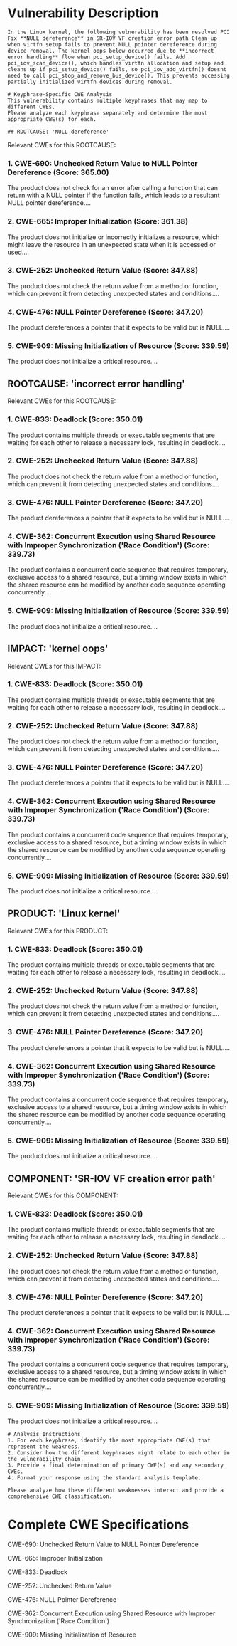 # Vulnerability Description

    In the Linux kernel, the following vulnerability has been resolved PCI Fix **NULL dereference** in SR-IOV VF creation error path Clean up when virtfn setup fails to prevent NULL pointer dereference during device removal. The kernel oops below occurred due to **incorrect error handling** flow when pci_setup_device() fails. Add pci_iov_scan_device(), which handles virtfn allocation and setup and cleans up if pci_setup_device() fails, so pci_iov_add_virtfn() doesnt need to call pci_stop_and_remove_bus_device(). This prevents accessing partially initialized virtfn devices during removal.

    # Keyphrase-Specific CWE Analysis
    This vulnerability contains multiple keyphrases that may map to different CWEs. 
    Please analyze each keyphrase separately and determine the most appropriate CWE(s) for each.

    ## ROOTCAUSE: 'NULL dereference'

Relevant CWEs for this ROOTCAUSE:

### 1. CWE-690: Unchecked Return Value to NULL Pointer Dereference (Score: 365.00)

The product does not check for an error after calling a function that can return with a NULL pointer if the function fails, which leads to a resultant NULL pointer dereference....

### 2. CWE-665: Improper Initialization (Score: 361.38)

The product does not initialize or incorrectly initializes a resource, which might leave the resource in an unexpected state when it is accessed or used....

### 3. CWE-252: Unchecked Return Value (Score: 347.88)

The product does not check the return value from a method or function, which can prevent it from detecting unexpected states and conditions....

### 4. CWE-476: NULL Pointer Dereference (Score: 347.20)

The product dereferences a pointer that it expects to be valid but is NULL....

### 5. CWE-909: Missing Initialization of Resource (Score: 339.59)

The product does not initialize a critical resource....

## ROOTCAUSE: 'incorrect error handling'

Relevant CWEs for this ROOTCAUSE:

### 1. CWE-833: Deadlock (Score: 350.01)

The product contains multiple threads or executable segments that are waiting for each other to release a necessary lock, resulting in deadlock....

### 2. CWE-252: Unchecked Return Value (Score: 347.88)

The product does not check the return value from a method or function, which can prevent it from detecting unexpected states and conditions....

### 3. CWE-476: NULL Pointer Dereference (Score: 347.20)

The product dereferences a pointer that it expects to be valid but is NULL....

### 4. CWE-362: Concurrent Execution using Shared Resource with Improper Synchronization ('Race Condition') (Score: 339.73)

The product contains a concurrent code sequence that requires temporary, exclusive access to a shared resource, but a timing window exists in which the shared resource can be modified by another code sequence operating concurrently....

### 5. CWE-909: Missing Initialization of Resource (Score: 339.59)

The product does not initialize a critical resource....

## IMPACT: 'kernel oops'

Relevant CWEs for this IMPACT:

### 1. CWE-833: Deadlock (Score: 350.01)

The product contains multiple threads or executable segments that are waiting for each other to release a necessary lock, resulting in deadlock....

### 2. CWE-252: Unchecked Return Value (Score: 347.88)

The product does not check the return value from a method or function, which can prevent it from detecting unexpected states and conditions....

### 3. CWE-476: NULL Pointer Dereference (Score: 347.20)

The product dereferences a pointer that it expects to be valid but is NULL....

### 4. CWE-362: Concurrent Execution using Shared Resource with Improper Synchronization ('Race Condition') (Score: 339.73)

The product contains a concurrent code sequence that requires temporary, exclusive access to a shared resource, but a timing window exists in which the shared resource can be modified by another code sequence operating concurrently....

### 5. CWE-909: Missing Initialization of Resource (Score: 339.59)

The product does not initialize a critical resource....

## PRODUCT: 'Linux kernel'

Relevant CWEs for this PRODUCT:

### 1. CWE-833: Deadlock (Score: 350.01)

The product contains multiple threads or executable segments that are waiting for each other to release a necessary lock, resulting in deadlock....

### 2. CWE-252: Unchecked Return Value (Score: 347.88)

The product does not check the return value from a method or function, which can prevent it from detecting unexpected states and conditions....

### 3. CWE-476: NULL Pointer Dereference (Score: 347.20)

The product dereferences a pointer that it expects to be valid but is NULL....

### 4. CWE-362: Concurrent Execution using Shared Resource with Improper Synchronization ('Race Condition') (Score: 339.73)

The product contains a concurrent code sequence that requires temporary, exclusive access to a shared resource, but a timing window exists in which the shared resource can be modified by another code sequence operating concurrently....

### 5. CWE-909: Missing Initialization of Resource (Score: 339.59)

The product does not initialize a critical resource....

## COMPONENT: 'SR-IOV VF creation error path'

Relevant CWEs for this COMPONENT:

### 1. CWE-833: Deadlock (Score: 350.01)

The product contains multiple threads or executable segments that are waiting for each other to release a necessary lock, resulting in deadlock....

### 2. CWE-252: Unchecked Return Value (Score: 347.88)

The product does not check the return value from a method or function, which can prevent it from detecting unexpected states and conditions....

### 3. CWE-476: NULL Pointer Dereference (Score: 347.20)

The product dereferences a pointer that it expects to be valid but is NULL....

### 4. CWE-362: Concurrent Execution using Shared Resource with Improper Synchronization ('Race Condition') (Score: 339.73)

The product contains a concurrent code sequence that requires temporary, exclusive access to a shared resource, but a timing window exists in which the shared resource can be modified by another code sequence operating concurrently....

### 5. CWE-909: Missing Initialization of Resource (Score: 339.59)

The product does not initialize a critical resource....


    # Analysis Instructions
    1. For each keyphrase, identify the most appropriate CWE(s) that represent the weakness.
    2. Consider how the different keyphrases might relate to each other in the vulnerability chain.
    3. Provide a final determination of primary CWE(s) and any secondary CWEs.
    4. Format your response using the standard analysis template.

    Please analyze how these different weaknesses interact and provide a comprehensive CWE classification.
    

# Complete CWE Specifications

CWE-690: Unchecked Return Value to NULL Pointer Dereference

CWE-665: Improper Initialization

CWE-833: Deadlock

CWE-252: Unchecked Return Value

CWE-476: NULL Pointer Dereference

CWE-362: Concurrent Execution using Shared Resource with Improper Synchronization ('Race Condition')

CWE-909: Missing Initialization of Resource